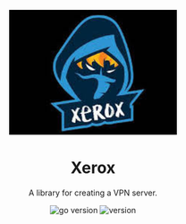 <p align="center">
    <img src="assets/logo.jpeg" width="300" alt="logo" />
</p>

<h1 align="center">
    Xerox
</h1>

<p align="center">
    A library for creating a VPN server.
</p>

<p align="center">
    <img src="https://img.shields.io/badge/Go-1.18+-00ADD8?style=for-the-badge&logo=go" alt="go version" />
    <img src="https://img.shields.io/badge/Version-1.0.1-informational?style=for-the-badge&logo=none" alt="version" />
</p>

